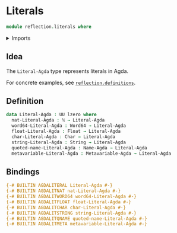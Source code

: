 # Literals

```agda
module reflection.literals where
```

<details><summary>Imports</summary>

```agda
open import elementary-number-theory.natural-numbers

open import foundation.universe-levels

open import primitives.characters
open import primitives.floats
open import primitives.machine-integers
open import primitives.strings

open import reflection.metavariables
open import reflection.names
```

</details>

## Idea

The `Literal-Agda` type represents literals in Agda.

For concrete examples, see
[`reflection.definitions`](reflection.definitions.md).

## Definition

```agda
data Literal-Agda : UU lzero where
  nat-Literal-Agda : ℕ → Literal-Agda
  word64-Literal-Agda : Word64 → Literal-Agda
  float-Literal-Agda : Float → Literal-Agda
  char-Literal-Agda : Char → Literal-Agda
  string-Literal-Agda : String → Literal-Agda
  quoted-name-Literal-Agda : Name-Agda → Literal-Agda
  metavariable-Literal-Agda : Metavariable-Agda → Literal-Agda
```

## Bindings

```agda
{-# BUILTIN AGDALITERAL Literal-Agda #-}
{-# BUILTIN AGDALITNAT nat-Literal-Agda #-}
{-# BUILTIN AGDALITWORD64 word64-Literal-Agda #-}
{-# BUILTIN AGDALITFLOAT float-Literal-Agda #-}
{-# BUILTIN AGDALITCHAR char-Literal-Agda #-}
{-# BUILTIN AGDALITSTRING string-Literal-Agda #-}
{-# BUILTIN AGDALITQNAME quoted-name-Literal-Agda #-}
{-# BUILTIN AGDALITMETA metavariable-Literal-Agda #-}
```
